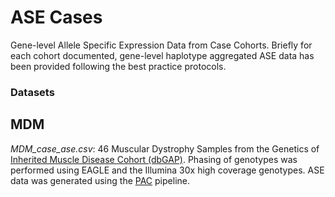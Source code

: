 # ASE Cases
Gene-level Allele Specific Expression Data from Case Cohorts. Briefly for each cohort documented, gene-level haplotype aggregated ASE data has been provided following the best practice protocols. 

### Datasets
## MDM
_MDM_case_ase.csv_: 46 Muscular Dystrophy Samples from the Genetics of [Inherited Muscle Disease Cohort (dbGAP)](https://www.ncbi.nlm.nih.gov/projects/gap/cgi-bin/study.cgi?study_id=phs000655.v3.p1). Phasing of genotypes was performed using EAGLE and the Illumina 30x high coverage genotypes. ASE data was generated using the [PAC](https://github.com/anna-saukkonen/PAC) pipeline.  
